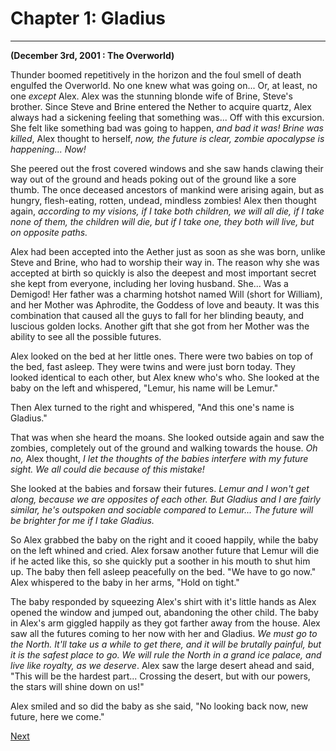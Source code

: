 # Chapter 1: Gladius 
---

**(December 3rd, 2001 : The Overworld)**

Thunder boomed repetitively in the horizon and the foul smell of death engulfed the Overworld. No one knew what was going on... Or, at least, no one *except* Alex. Alex was the stunning blonde wife of Brine, Steve's brother. Since Steve and Brine entered the Nether to acquire quartz, Alex always had a sickening feeling that  something was... Off with this excursion. She felt like something bad was going to happen, *and bad it was! Brine was killed*, Alex thought to herself, *now, the future is clear, zombie apocalypse is happening... Now!*

She peered out the frost covered windows and she saw hands clawing their way out of the ground and heads poking out of the ground like a sore thumb. The once deceased ancestors of mankind were arising again, but as hungry, flesh-eating, rotten, undead, mindless zombies! Alex then thought again, *according to my visions, if I take both children, we will all die, if I take none of them, the children will die, but if I take one, they both will live, but on opposite paths.*

Alex had been accepted into the Aether just as soon as she was born, unlike Steve and Brine, who had to worship their way in. The reason why she was accepted at birth so quickly is also the deepest and most important secret she kept from everyone, including her loving husband. She... Was a Demigod! Her father was a charming hotshot named Will (short for William), and her Mother was Aphrodite, the Goddess of love and beauty. It was this combination that caused all the guys to fall for her blinding beauty, and luscious golden locks. Another gift that she got from her Mother was the ability to see all the possible futures.

Alex looked on the bed at her little ones. There were two babies on top of the bed, fast asleep. They were twins and were just born today. They looked identical to each other, but Alex knew who's who. She looked at the baby on the left and whispered, "Lemur, his name will be Lemur."

Then Alex turned to the right and whispered, "And this one's name is Gladius."

That was when she heard the moans. She looked outside again and saw the zombies, completely out of the ground and walking towards the house. *Oh no,* Alex thought, *I let the thoughts of the babies interfere with my future sight. We all could die because of this mistake!*

She looked at the babies and forsaw their futures. *Lemur and I won't get along, because we are opposites of each other. But Gladius and I are fairly similar, he's outspoken and sociable compared to Lemur... The future will be brighter for me if I take Gladius.*

So Alex grabbed the baby on the right and it cooed happily, while the baby on the left whined and cried. Alex forsaw another future that Lemur will die if he acted like this, so she quickly put a soother in his mouth to shut him up. The baby then fell asleep peacefully on the bed. "We have to go now." Alex whispered to the baby in her arms, "Hold on tight."

The baby responded by squeezing Alex's shirt with it's little hands as Alex opened the window and jumped out, abandoning the other child. The baby in Alex's arm giggled happily as they got farther away from the house. Alex saw all the futures coming to her now with her and Gladius. *We must go to the North. It'll take us a while to get there, and it will be brutally painful, but it is the safest place to go. We will rule the North in a grand ice palace, and live like royalty, as we deserve*. Alex saw the large desert ahead and said, "This will be the hardest part... Crossing the desert, but with our powers, the stars will shine down on us!"

Alex smiled and so did the baby as she said, "No looking back now, new future, here we come."



[Next](https://lemurkolachnik.github.io/Legend-of-Lemur/pages/tmsol_chapters/2)
